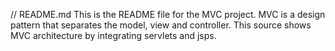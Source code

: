 // README.md
This is the README file for the MVC project.
MVC is a design pattern that separates the model, view and controller.
This source shows MVC architecture by integrating servlets and jsps.
